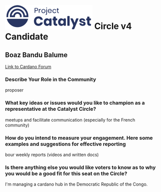 # ![Project Catalyst](../assets/catalyst.svg) Circle v4 Candidate #

## Boaz Bandu Balume ##

[Link to Cardano Forum](https://forum.cardano.org/t/boaz-bandu-platform-statement/109202)

### Describe Your Role in the Community ###

proposer

### What key ideas or issues would you like to champion as a representative at the Catalyst Circle? ###

meetups and facilitate communication (especially for the French community)

### How do you intend to measure your engagement. Here some examples and suggestions for effective reporting ###

bour weekly reports (videos and written docs)

### Is there anything else you would like voters to know as to why you would be a good fit for this seat on the Circle? ###

I'm managing a cardano hub in the Democratic Republic of the Congo.